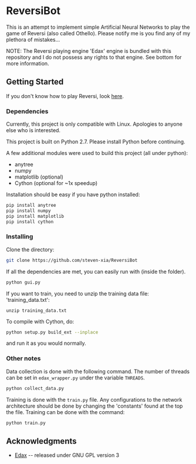 # ReversiBot

This is an attempt to implement simple Artificial Neural Networks to play the game of Reversi (also called Othello). 
Please notify me is you find any of my plethora of mistakes... 

NOTE: The Reversi playing engine 'Edax' engine is bundled with this repository and I do not possess any rights to that 
engine. See bottom for more information.

## Getting Started

If you don't know how to play Reversi, look [here](https://en.wikipedia.org/wiki/Reversi#Rules).

### Dependencies

Currently, this project is only compatible with Linux. Apologies to anyone else who is interested.

This project is built on Python 2.7. Please install Python before continuing.

A few additional modules were used to build this project (all under python):
  - anytree
  - numpy
  - matplotlib (optional)
  - Cython (optional for ~1x speedup)

Installation should be easy if you have python installed:
```bash
pip install anytree
pip install numpy
pip install matplotlib
pip install cython
```

### Installing

Clone the directory:

```bash
git clone https://github.com/steven-xia/ReversiBot
```

If all the dependencies are met, you can easily run with (inside the folder). 

```bash
python gui.py
```

If you want to train, you need to unzip the training data file: 'training_data.txt':
```
unzip training_data.txt
```

To compile with Cython, do:

```bash
python setup.py build_ext --inplace
```

and run it as you would normally. 

### Other notes

Data collection is done with the following command. The number of threads can be set in `edax_wrapper.py` under the 
variable `THREADS`.

```bash
python collect_data.py
```

Training is done with the `train.py` file. Any configurations to the network architecture should be done by changing
the 'constants' found at the top the file. Training can be done with the command:

```bash
python train.py
```

## Acknowledgments

* [Edax](https://github.com/abulmo/edax-reversi) -- released under GNU GPL version 3
